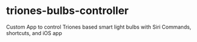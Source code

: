 # triones-bulbs-controller
Custom App to control Triones based smart light bulbs with Siri Commands, shortcuts, and iOS app
